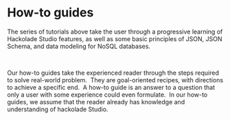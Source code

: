 # How-to guides

The series of tutorials above take the user through a progressive learning of Hackolade Studio features, as well as some basic principles of JSON, JSON Schema, and data modeling for NoSQL databases.

&nbsp;

Our how-to guides take the experienced reader through the steps required to solve real-world problem.&nbsp; They are goal-oriented recipes, with directions to achieve a specific end.&nbsp; A how-to guide is an answer to a question that only a user with some experience could even formulate.&nbsp; In our how-to guides, we assume that the reader already has knowledge and understanding of hackolade Studio.

&nbsp;

